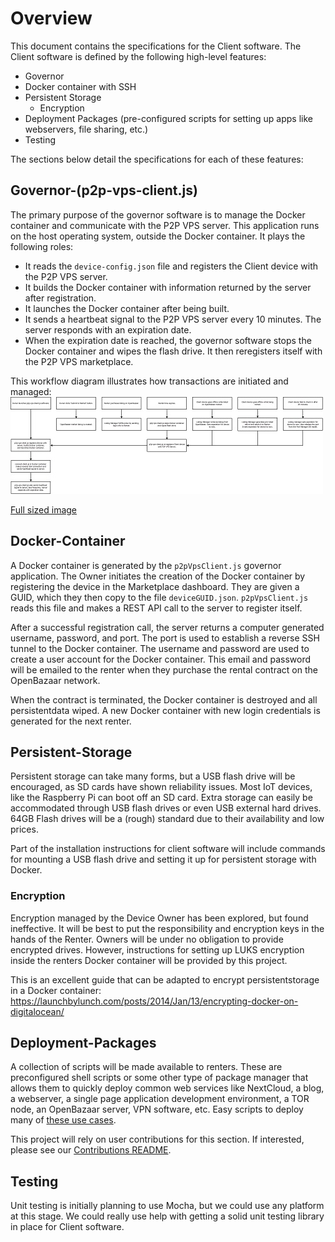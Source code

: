 # Overview #
This document contains the specifications for the Client software. The Client software is defined by the following
high-level features:

* Governor
* Docker container with SSH
* Persistent Storage
    * Encryption
* Deployment Packages (pre-configured scripts for setting up apps like webservers, file sharing, etc.)
* Testing

The sections below detail the specifications for each of these features:

## Governor-(p2p-vps-client.js)
The primary purpose of the governor software is to manage the Docker container and communicate with the
P2P VPS server. This application runs on the host operating system, outside the
Docker container. It plays the following roles:
* It reads the `device-config.json` file and registers the Client device with the P2P VPS server.
* It builds the Docker container with information returned by the server after registration.
* It launches the Docker container after being built.
* It sends a heartbeat signal to the P2P VPS server every 10 minutes. The server responds with an expiration date.
* When the expiration date is reached, the governor software stops the Docker container and wipes the flash drive.
It then reregisters itself with the P2P VPS marketplace.

This workflow diagram illustrates how transactions are initiated and managed:
![Transaction Worflow](images/workflow-thumb.jpg?raw=true "Transaction Worflow")

[Full sized image](images/workflow.jpg)


## Docker-Container
A Docker container is generated by the `p2pVpsClient.js` governor application. The Owner initiates the creation
of the Docker container by registering the device in the Marketplace dashboard. They are given a GUID, which they
then copy to the file `deviceGUID.json`. `p2pVpsClient.js` reads this file and makes a
REST API call to the server to register itself.

After a successful registration call, the server returns a computer generated username, password, and port.
The port is used to establish a reverse SSH tunnel to the Docker container. The username and password are
used to create a user account for the Docker container. This email and password will be emailed to the
renter when they purchase the rental contract on the OpenBazaar network.

When the contract is terminated, the Docker container is destroyed and all persistentdata wiped.
A new Docker container with new login credentials is generated for the next renter.

## Persistent-Storage
Persistent storage can take many forms, but a USB flash drive will be encouraged, as SD cards have shown
reliability issues. Most IoT devices, like the Raspberry Pi can boot off an SD card. Extra storage can
easily be accommodated through USB flash drives or even USB external hard drives. 64GB Flash drives will
be a (rough) standard due to their availability and low prices.

Part of the installation instructions for client software will include commands for mounting a USB flash
drive and setting it up for persistent storage with Docker.

### Encryption
Encryption managed by the Device Owner has been explored, but found ineffective. It will be best to put the
responsibility and encryption keys in the hands of the Renter. Owners will be under no obligation to provide
encrypted drives. However, instructions for setting up LUKS encryption inside the renters Docker container
will be provided by this project.

This is an excellent guide that can be adapted to encrypt persistentstorage in a Docker container:
https://launchbylunch.com/posts/2014/Jan/13/encrypting-docker-on-digitalocean/

## Deployment-Packages
A collection of scripts will be made available to renters. These are preconfigured shell scripts or some other
type of package manager that allows them to quickly deploy common web services like NextCloud, a blog, a webserver,
a single page application development environment, a TOR node, an OpenBazaar server, VPN software, etc. Easy scripts to deploy many of
[these use cases](https://raspberry-hosting.com/en/applications).

This project will rely on user contributions for this section. If interested, please see our
[Contributions README](../CONTRIBUTING.md).

## Testing
Unit testing is initially planning to use Mocha, but we could use any platform at this stage. We could really use
help with getting a solid unit testing library in place for Client software.
